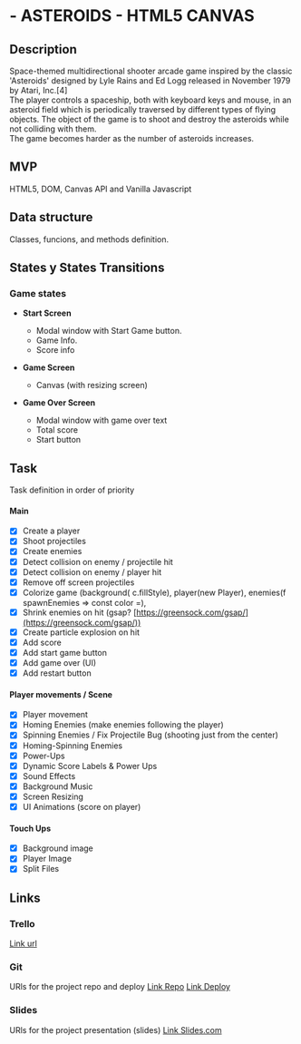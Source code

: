# - ASTEROIDS - HTML5 CANVAS

## Description

Space-themed multidirectional shooter arcade game inspired by the classic 'Asteroids' designed by Lyle Rains and Ed Logg released in November 1979 by Atari, Inc.[4] <br/>
The player controls a spaceship, both with keyboard keys and mouse, in an asteroid field which is periodically traversed by different types of flying objects. The object of the game is to shoot and destroy the asteroids while not colliding with them. <br/>
The game becomes harder as the number of asteroids increases.

## MVP

HTML5, DOM, Canvas API and Vanilla Javascript

## Data structure

Classes, funcions, and methods definition.

## States y States Transitions

### Game states

- **Start Screen**

  - Modal window with Start Game button.
  - Game Info.
  - Score info

- **Game Screen**
  - Canvas (with resizing screen)
- **Game Over Screen**
  - Modal window with game over text
  - Total score
  - Start button

## Task

Task definition in order of priority

#### **Main**

- [x] Create a player
- [x] Shoot projectiles
- [x] Create enemies
- [x] Detect collision on enemy / projectile hit
- [x] Detect collision on enemy / player hit
- [x] Remove off screen projectiles
- [x] Colorize game (background( c.fillStyle), player(new Player), enemies(f spawnEnemies ⇒ const color =),
- [x] Shrink enemies on hit (gsap? [https://greensock.com/gsap/](https://greensock.com/gsap/))
- [x] Create particle explosion on hit
- [x] Add score
- [x] Add start game button
- [x] Add game over (UI)
- [x] Add restart button
      <br/>

#### **Player movements / Scene**

- [x] Player movement
- [x] Homing Enemies (make enemies following the player)
- [x] Spinning Enemies / Fix Projectile Bug (shooting just from the center)
- [x] Homing-Spinning Enemies
- [x] Power-Ups
- [x] Dynamic Score Labels & Power Ups
- [x] Sound Effects
- [x] Background Music
- [x] Screen Resizing
- [x] UI Animations (score on player)

#### **Touch Ups**

- [x] Background image
- [x] Player Image
- [x] Split Files

## Links

### Trello

[Link url](https://trello.com)

### Git

URls for the project repo and deploy
[Link Repo](http://github.com)
[Link Deploy](http://github.com)

### Slides

URls for the project presentation (slides)
[Link Slides.com](http://slides.com)
